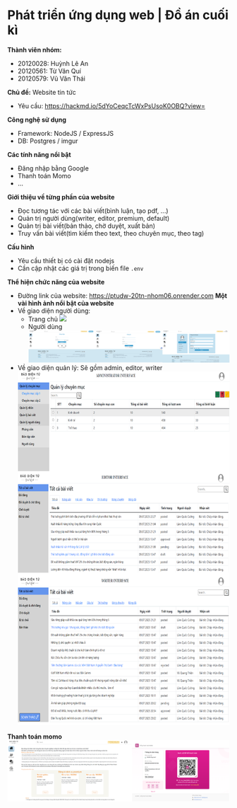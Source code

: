 # Phát triển ứng dụng web | Đồ án cuối kì

**Thành viên nhóm:**

-   20120028: Huỳnh Lê An
-   20120561: Từ Văn Quí
-   20120579: Vũ Văn Thái

**Chủ đề:** Website tin tức

-   Yêu cầu: https://hackmd.io/5dYoCeqcTcWxPsUsoK0OBQ?view=

**Công nghệ sử dụng**

-   Framework: NodeJS / ExpressJS
-   DB: Postgres / imgur

**Các tính năng nổi bật**

-   Đăng nhập bằng Google
-   Thanh toán Momo
-   ...

**Giới thiệu về từng phần của website**

-   Đọc tương tác với các bài viết(bình luận, tạo pdf, ...)
-   Quản trị người dùng(writer, editor, premium, default)
-   Quản trị bài viết(bản thảo, chờ duyệt, xuất bản)
-   Truy vấn bài viết(tìm kiếm theo text, theo chuyên mục, theo tag)

**Cấu hình**

-   Yêu cầu thiết bị có cài đặt nodejs
-   Cần cập nhật các giá trị trong biến file `.env`

**Thể hiện chức năng của website**

-   Đường link của website: https://ptudw-20tn-nhom06.onrender.com
    **Một vài hình ảnh nổi bật của website**
-   Về giao diện người dùng:
    -   Trang chủ
        <img src="./index.png" width="" height="800">
    -   Người dùng
        <img src="./user.png" width="" >
-   Về giao diện quản lý: Sẽ gồm admin, editor, writer
    <img src="./manage.png" width="" height="800">

**Thanh toán momo**
<img src="./premium.png" width="" height="">
